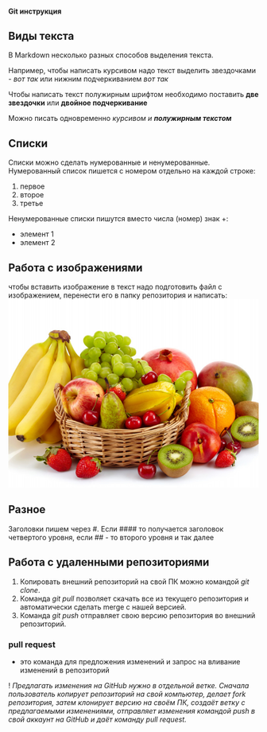 #### Git инструкция

## Виды текста

В Markdown несколько разных способов выделения текста.

Например, чтобы написать курсивом надо текст выделить звездочками - *вот так* или нижним подчеркиванием _вот так_

Чтобы написать текст полужирным шрифтом необходимо поставить **две звездочки** или __двойное подчеркивание__

Можно писать одновременно _курсивом и **полужирным текстом**_

## Списки

Списки можно сделать нумерованные и ненумерованные. Нумерованный список пишется с номером отдельно на каждой строке:
1. первое
2. второе
3. третье

Ненумерованные списки пишутся вместо числа (номер) знак +:
+ элемент 1
+ элемент 2

## Работа с изображениями

чтобы вставить изображение в текст надо подготовить файл с изображением, перенести его в папку репозитория и написать:
![небольшой перекус](fruits.jpg)

## Разное

Заголовки пишем через #. Если #### то получается заголовок четвертого уровня, если ## - то второго уровня и так далее

## Работа с удаленными репозиториями
1. Копировать внешний репозиторий на свой ПК можно командой *git clone*.
2. Команда *git pull* позволяет скачать все 
из текущего репозитория и автоматически
сделать merge с нашей версией.
3. Команда *git push* отправляет свою версию репозитория во
внешний репозиторий.

### pull request
- это команда для предложения изменений и запрос на вливание изменений в репозиторий

! *Предлагать изменения на GitHub нужно в отдельной ветке. Сначала пользователь копирует репозиторий на свой компьютер, делает fork репозитория, затем клонирует версию на своём ПК, создаёт ветку с предлагаемыми изменениями, отправляет изменения командой push в свой аккаунт на GitHub и даёт команду pull request.*
